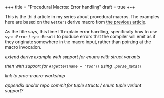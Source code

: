+++
title = "Procedural Macros: Error handling"
draft = true
+++

This is the third article in my series about procedural macros. The examples
here are based on the `Getters` derive macro from [the previous article][prev].

As the title says, this time I'll explain error handling, specifically how to
use `syn::Error` / `syn::Result` to produce errors that the compiler will emit
as if they originate somewhere in the macro input, rather than pointing at the
macro invocation.

[prev]: /proc-macro-simple-derive/

*extend derive example with support for enums with struct variants*

*then with support for `#[getter(name = "foo")]` using `.parse_meta()`*

*link to proc-macro-workshop*

*appendix and/or repo commit for tuple structs / enum tuple variant support?*
